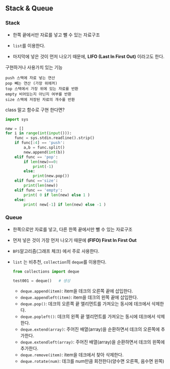 ## Stack & Queue



### Stack

- 한쪽 끝에서만 자료를 넣고 뺄 수 있는 자료구조

- `list`를 이용한다.
- 마지막에 넣은 것이 먼저 나오기 때문에, **LIFO (Last In First Out)** 이라고도 한다.



구현하거나 사용가치 있는 기능

```
push 스택에 자료 넣는 연산
pop 빼는 연산 (가장 위에꺼)
top 스택에서 가장 위에 있는 자료를 반환
empty 비어있는지 아닌지 여부를 반환
size 스택에 저장된 자료의 개수를 반환
```



class 말고 함수로 구현 한다면?

```python
import sys

new = []
for i in range(int(input())):
    func = sys.stdin.readline().strip()
    if func[:4] == 'push':
        a,b = func.split()
        new.append(int(b))
    elif func == 'pop':
        if len(new)==0:
            print(-1)
        else:
            print(new.pop())
    elif func =='size':
        print(len(new))
    elif func == 'empty':
        print( 0 if len(new) else 1 )
    else:
        print( new[-1] if len(new) else -1 )
```





### Queue

- 한쪽으로만 자료를 넣고, 다른 한쪽 끝에서만 뺄 수 있는 자료구조
- 먼저 넣은 것이 가장 먼저 나오기 때문에 **(FIFO) First In First Out**
- `BFS`알고리즘(그래프 체크) 에서 주로 사용한다.



- `list` 는 비추천, `collection`의 `deque`를 이용한다.

  ```python
  from collections import deque
  
  test001 = deque()   # 생성
  ```

  - `deque.append(item)`: item을 데크의 오른쪽 끝에 삽입한다.
  - `deque.appendleft(item)`: item을 데크의 왼쪽 끝에 삽입한다.
  - `deque.pop()`: 데크의 오른쪽 끝 엘리먼트를 가져오는 동시에 데크에서 삭제한다.
  - `deque.popleft()`: 데크의 왼쪽 끝 엘리먼트를 가져오는 동시에 데크에서 삭제한다.
  - `deque.extend(array)`: 주어진 배열(array)을 순환하면서 데크의 오른쪽에 추가한다.
  - `deque.extendleft(array)`: 주어진 배열(array)을 순환하면서 데크의 왼쪽에 추가한다.
  - `deque.remove(item)`: item을 데크에서 찾아 삭제한다.
  - `deque.rotate(num)`: 데크를 num만큼 회전한다(양수면 오른쪽, 음수면 왼쪽)
